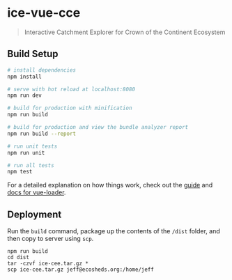 # ice-vue-cce

> Interactive Catchment Explorer for Crown of the Continent Ecosystem

## Build Setup

``` bash
# install dependencies
npm install

# serve with hot reload at localhost:8080
npm run dev

# build for production with minification
npm run build

# build for production and view the bundle analyzer report
npm run build --report

# run unit tests
npm run unit

# run all tests
npm test
```

For a detailed explanation on how things work, check out the [guide](http://vuejs-templates.github.io/webpack/) and [docs for vue-loader](http://vuejs.github.io/vue-loader).

## Deployment

Run the `build` command, package up the contents of the `/dist` folder, and then copy to server using `scp`.

```
npm run build
cd dist
tar -czvf ice-cee.tar.gz *
scp ice-cee.tar.gz jeff@ecosheds.org:/home/jeff
```
